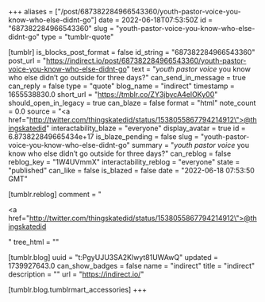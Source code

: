 +++
aliases = ["/post/687382284966543360/youth-pastor-voice-you-know-who-else-didnt-go"]
date = 2022-06-18T07:53:50Z
id = "687382284966543360"
slug = "youth-pastor-voice-you-know-who-else-didnt-go"
type = "tumblr-quote"

[tumblr]
is_blocks_post_format = false
id_string = "687382284966543360"
post_url = "https://indirect.io/post/687382284966543360/youth-pastor-voice-you-know-who-else-didnt-go"
text = "*youth pastor voice* you know who else didn&rsquo;t go outside for three days?"
can_send_in_message = true
can_reply = false
type = "quote"
blog_name = "indirect"
timestamp = 1655538830.0
short_url = "https://tmblr.co/ZY3jbycA4elOKy00"
should_open_in_legacy = true
can_blaze = false
format = "html"
note_count = 0.0
source = "<a href=\"http://twitter.com/thingskatedid/status/1538055867794214912\">@thingskatedid</a>"
interactability_blaze = "everyone"
display_avatar = true
id = 6.873822849665434e+17
is_blaze_pending = false
slug = "youth-pastor-voice-you-know-who-else-didnt-go"
summary = "*youth pastor voice* you know who else didn’t go outside for three days?"
can_reblog = false
reblog_key = "1W4UVmmX"
interactability_reblog = "everyone"
state = "published"
can_like = false
is_blazed = false
date = "2022-06-18 07:53:50 GMT"

[tumblr.reblog]
comment = "<p><a href=\"http://twitter.com/thingskatedid/status/1538055867794214912\">@thingskatedid</a></p>"
tree_html = ""

[tumblr.blog]
uuid = "t:PgyUJU3SA2Klwyt81UWAwQ"
updated = 1739927643.0
can_show_badges = false
name = "indirect"
title = "indirect"
description = ""
url = "https://indirect.io/"

[tumblr.blog.tumblrmart_accessories]
+++
